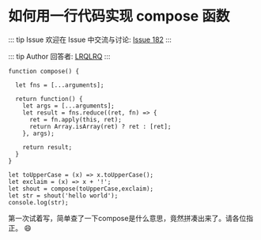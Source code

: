 # 如何用一行代码实现 compose 函数



::: tip Issue 
 欢迎在 Issue 中交流与讨论: [Issue 182](https://github.com/shfshanyue/Daily-Question/issues/182) 
:::

::: tip Author 
回答者: [LRQLRQ](https://github.com/LRQLRQ) 
:::

```
function compose() {

  let fns = [...arguments];

  return function() {
    let args = [...arguments];
    let result = fns.reduce((ret, fn) => {
      ret = fn.apply(this, ret);
      return Array.isArray(ret) ? ret : [ret];
    }, args);
    
    return result;
  }
}

let toUpperCase = (x) => x.toUpperCase();
let exclaim = (x) => x + '!';
let shout = compose(toUpperCase,exclaim);
let str = shout('hello world');
console.log(str);
```

第一次试着写，简单查了一下compose是什么意思，竟然拼凑出来了。请各位指正。  :smile: